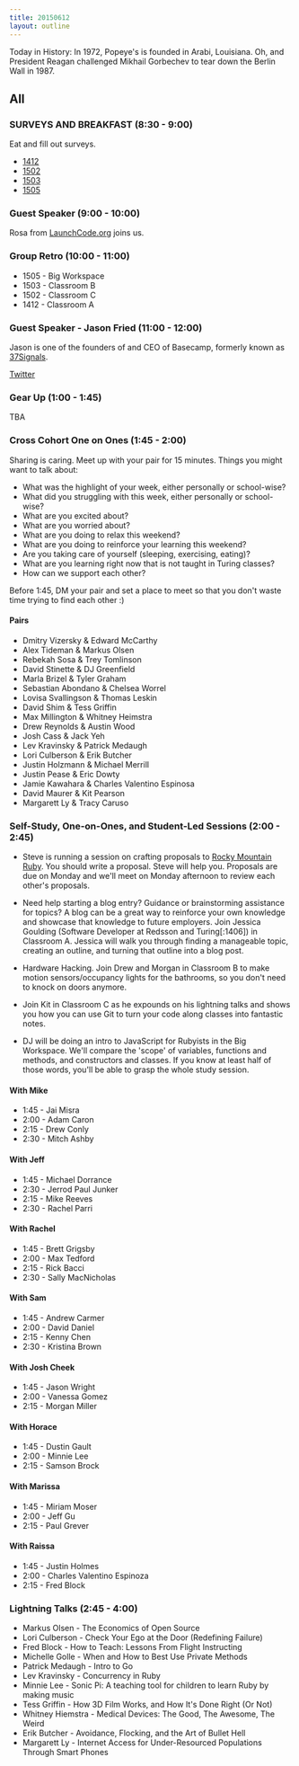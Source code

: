 ```yaml
---
title: 20150612
layout: outline
---
```


Today in History: In 1972, Popeye's is founded in Arabi, Louisiana. Oh, and President Reagan
challenged Mikhail Gorbechev to tear down the Berlin Wall in 1987.

## All

### SURVEYS AND BREAKFAST (8:30 - 9:00)

Eat and fill out surveys.

* [1412](https://docs.google.com/a/casimircreative.com/forms/d/1XZKf8OJx2kp_polNSkBWX2m5KPFGq2Oet3xjA-jYLp4/viewform)
* [1502](https://docs.google.com/a/casimircreative.com/forms/d/1saxfoxCm44cW6uOA1EJegwG5W1E5nzPI8fHQNYx5wks/viewform)
* [1503](https://docs.google.com/a/casimircreative.com/forms/d/1iUimA6-ESNKSX3YBzAseUoB-KHz1H2_F8Uzn7MD97EE/viewform)
* [1505](https://docs.google.com/a/casimircreative.com/forms/d/1UP7VgZb558TKulP1yCTr-ZAxs_Xb_uhyGay7_y2F4mw/viewform)

### Guest Speaker (9:00 - 10:00)

Rosa from [LaunchCode.org](http://launchcode.org) joins us.

### Group Retro (10:00 - 11:00)

* 1505 - Big Workspace
* 1503 - Classroom B
* 1502 - Classroom C
* 1412 - Classroom A

### Guest Speaker - Jason Fried (11:00 - 12:00)

Jason is one of the founders of and CEO of Basecamp, formerly known as
[37Signals](http://www.37signals.com).

[Twitter](https://twitter.com/jasonfried)

### Gear Up (1:00 - 1:45)

TBA

### Cross Cohort One on Ones (1:45 - 2:00)

Sharing is caring. Meet up with your pair for 15 minutes. Things you might want to talk about:

* What was the highlight of your week, either personally or school-wise?
* What did you struggling with this week, either personally or school-wise?
* What are you excited about? 
* What are you worried about? 
* What are you doing to relax this weekend?
* What are you doing to reinforce your learning this weekend?
* Are you taking care of yourself (sleeping, exercising, eating)?
* What are you learning right now that is not taught in Turing classes? 
* How can we support each other? 

Before 1:45, DM your pair and set a place to meet so that you don't waste time trying to find each other :) 

#### Pairs

* Dmitry Vizersky & Edward McCarthy
* Alex Tideman & Markus Olsen
* Rebekah Sosa & Trey Tomlinson
* David Stinette & DJ Greenfield
* Marla Brizel & Tyler Graham 
* Sebastian Abondano & Chelsea Worrel 
* Lovisa Svallingson & Thomas Leskin
* David Shim & Tess Griffin
* Max Millington & Whitney Heimstra
* Drew Reynolds & Austin Wood
* Josh Cass & Jack Yeh
* Lev Kravinsky & Patrick Medaugh
* Lori Culberson & Erik Butcher
* Justin Holzmann & Michael Merrill
* Justin Pease & Eric Dowty 
* Jamie Kawahara & Charles Valentino Espinosa
* David Maurer & Kit Pearson
* Margarett Ly & Tracy Caruso
 
### Self-Study, One-on-Ones, and Student-Led Sessions (2:00 - 2:45)

* Steve is running a session on crafting proposals to [Rocky Mountain Ruby](http://rockymtnruby.com/). You should write a proposal. Steve will help you. Proposals are due on Monday and we'll meet on Monday afternoon to review each other's proposals.

* Need help starting a blog entry? Guidance or brainstorming assistance for topics? A blog can be a great way to reinforce your own knowledge and showcase that knowledge to future employers. Join Jessica Goulding (Software Developer at Redsson and Turing[:1406]) in Classroom A. Jessica will walk you through finding a manageable topic, creating an outline, and turning that outline into a blog post.

* Hardware Hacking. Join Drew and Morgan in Classroom B to make motion sensors/occupancy lights for the bathrooms, so you don't need to knock on doors anymore.

* Join Kit in Classroom C as he expounds on his lightning talks and shows you how you can use Git to turn your code along classes into fantastic notes.

* DJ will be doing an intro to JavaScript for Rubyists in the Big Workspace. We'll compare the 'scope' of variables, functions and methods, and constructors and classes. If you know at least half of those words, you'll be able to grasp the whole study session.

#### With Mike
* 1:45 - Jai Misra
* 2:00 - Adam Caron
* 2:15 - Drew Conly
* 2:30 - Mitch Ashby

#### With Jeff
* 1:45 - Michael Dorrance
* 2:30 - Jerrod Paul Junker
* 2:15 - Mike Reeves
* 2:30 - Rachel Parri

#### With Rachel
* 1:45 - Brett Grigsby
* 2:00 - Max Tedford
* 2:15 - Rick Bacci
* 2:30 - Sally MacNicholas

#### With Sam
* 1:45 - Andrew Carmer
* 2:00 - David Daniel
* 2:15 - Kenny Chen
* 2:30 - Kristina Brown

#### With Josh Cheek
* 1:45 - Jason Wright
* 2:00 - Vanessa Gomez
* 2:15 - Morgan Miller

#### With Horace
* 1:45 - Dustin Gault
* 2:00 - Minnie Lee
* 2:15 - Samson Brock

#### With Marissa
* 1:45 - Miriam Moser
* 2:00 - Jeff Gu
* 2:15 - Paul Grever

#### With Raissa
* 1:45 - Justin Holmes
* 2:00 - Charles Valentino Espinoza
* 2:15 - Fred Block

### Lightning Talks (2:45 - 4:00)

* Markus Olsen - The Economics of Open Source
* Lori Culberson - Check Your Ego at the Door (Redefining Failure)
* Fred Block - How to Teach: Lessons From Flight Instructing
* Michelle Golle - When and How to Best Use Private Methods
* Patrick Medaugh - Intro to Go
* Lev Kravinsky - Concurrency in Ruby
* Minnie Lee - Sonic Pi: A teaching tool for children to learn Ruby by making music
* Tess Griffin - How 3D Film Works, and How It's Done Right (Or Not)
* Whitney Hiemstra - Medical Devices: The Good, The Awesome, The Weird
* Erik Butcher - Avoidance, Flocking, and the Art of Bullet Hell
* Margarett Ly - Internet Access for Under-Resourced Populations Through Smart Phones

